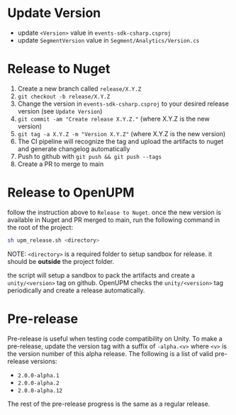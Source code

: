 Update Version
==========
* update `<Version>` value in `events-sdk-csharp.csproj`
* update `SegmentVersion` value in `Segment/Analytics/Version.cs`

Release to Nuget
==========
1. Create a new branch called `release/X.Y.Z`
2. `git checkout -b release/X.Y.Z`
3. Change the version in `events-sdk-csharp.csproj` to your desired release version (see `Update Version`)
4. `git commit -am "Create release X.Y.Z."` (where X.Y.Z is the new version)
5. `git tag -a X.Y.Z -m "Version X.Y.Z"` (where X.Y.Z is the new version)
6. The CI pipeline will recognize the tag and upload the artifacts to nuget and generate changelog automatically
7. Push to github with `git push && git push --tags`
8. Create a PR to merge to main

Release to OpenUPM
==========
follow the instruction above to `Release to Nuget`. once the new version is available in Nuget and PR merged to main, run the following command in the root of the project:
```bash
sh upm_release.sh <directory>
```
NOTE: `<directory>` is a required folder to setup sandbox for release. it should be **outside** the project folder.

the script will setup a sandbox to pack the artifacts and create a `unity/<version>` tag on github. OpenUPM checks the `unity/<version>` tag periodically and create a release automatically.

Pre-release
==========
Pre-release is useful when testing code compatibility on Unity. To make a pre-release, update the version tag with a suffix of `-alpha.<v>` where `<v>` is the version number of this alpha release. The following is a list of valid pre-release versions:
* `2.0.0-alpha.1`
* `2.0.0-alpha.2`
* `2.0.0-alpha.12`

The rest of the pre-release progress is the same as a regular release.
